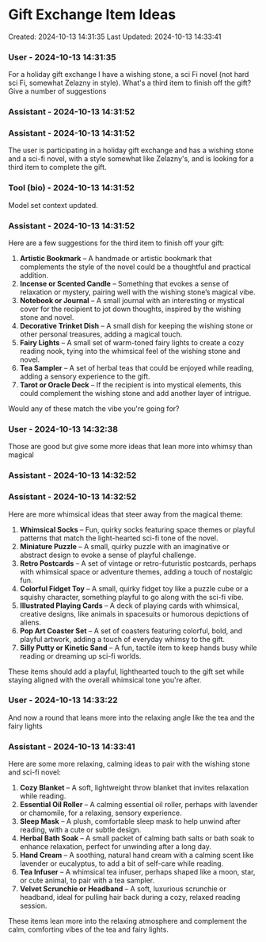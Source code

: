 # Gift Exchange Item Ideas

Created: 2024-10-13 14:31:35
Last Updated: 2024-10-13 14:33:41

### User - 2024-10-13 14:31:35

For a holiday gift exchange I have a wishing stone, a sci Fi novel (not hard sci Fi, somewhat Zelazny in style). What's a third item to finish off the gift? Give a number of suggestions 

### Assistant - 2024-10-13 14:31:52



### Assistant - 2024-10-13 14:31:52

The user is participating in a holiday gift exchange and has a wishing stone and a sci-fi novel, with a style somewhat like Zelazny's, and is looking for a third item to complete the gift.

### Tool (bio) - 2024-10-13 14:31:52

Model set context updated.

### Assistant - 2024-10-13 14:31:52

Here are a few suggestions for the third item to finish off your gift:

1. **Artistic Bookmark** – A handmade or artistic bookmark that complements the style of the novel could be a thoughtful and practical addition.
2. **Incense or Scented Candle** – Something that evokes a sense of relaxation or mystery, pairing well with the wishing stone’s magical vibe.
3. **Notebook or Journal** – A small journal with an interesting or mystical cover for the recipient to jot down thoughts, inspired by the wishing stone and novel.
4. **Decorative Trinket Dish** – A small dish for keeping the wishing stone or other personal treasures, adding a magical touch.
5. **Fairy Lights** – A small set of warm-toned fairy lights to create a cozy reading nook, tying into the whimsical feel of the wishing stone and novel.
6. **Tea Sampler** – A set of herbal teas that could be enjoyed while reading, adding a sensory experience to the gift.
7. **Tarot or Oracle Deck** – If the recipient is into mystical elements, this could complement the wishing stone and add another layer of intrigue.

Would any of these match the vibe you're going for?

### User - 2024-10-13 14:32:38

Those are good but give some more ideas that lean more into whimsy than magical

### Assistant - 2024-10-13 14:32:52



### Assistant - 2024-10-13 14:32:52

Here are more whimsical ideas that steer away from the magical theme:

1. **Whimsical Socks** – Fun, quirky socks featuring space themes or playful patterns that match the light-hearted sci-fi tone of the novel.
2. **Miniature Puzzle** – A small, quirky puzzle with an imaginative or abstract design to evoke a sense of playful challenge.
3. **Retro Postcards** – A set of vintage or retro-futuristic postcards, perhaps with whimsical space or adventure themes, adding a touch of nostalgic fun.
4. **Colorful Fidget Toy** – A small, quirky fidget toy like a puzzle cube or a squishy character, something playful to go along with the sci-fi vibe.
5. **Illustrated Playing Cards** – A deck of playing cards with whimsical, creative designs, like animals in spacesuits or humorous depictions of aliens.
6. **Pop Art Coaster Set** – A set of coasters featuring colorful, bold, and playful artwork, adding a touch of everyday whimsy to the gift.
7. **Silly Putty or Kinetic Sand** – A fun, tactile item to keep hands busy while reading or dreaming up sci-fi worlds.

These items should add a playful, lighthearted touch to the gift set while staying aligned with the overall whimsical tone you're after.

### User - 2024-10-13 14:33:22

And now a round that leans more into the relaxing angle like the tea and the fairy lights

### Assistant - 2024-10-13 14:33:41

Here are some more relaxing, calming ideas to pair with the wishing stone and sci-fi novel:

1. **Cozy Blanket** – A soft, lightweight throw blanket that invites relaxation while reading.
2. **Essential Oil Roller** – A calming essential oil roller, perhaps with lavender or chamomile, for a relaxing, sensory experience.
3. **Sleep Mask** – A plush, comfortable sleep mask to help unwind after reading, with a cute or subtle design.
4. **Herbal Bath Soak** – A small packet of calming bath salts or bath soak to enhance relaxation, perfect for unwinding after a long day.
5. **Hand Cream** – A soothing, natural hand cream with a calming scent like lavender or eucalyptus, to add a bit of self-care while reading.
6. **Tea Infuser** – A whimsical tea infuser, perhaps shaped like a moon, star, or cute animal, to pair with a tea sampler.
7. **Velvet Scrunchie or Headband** – A soft, luxurious scrunchie or headband, ideal for pulling hair back during a cozy, relaxed reading session.

These items lean more into the relaxing atmosphere and complement the calm, comforting vibes of the tea and fairy lights.

